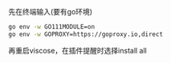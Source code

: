 先在终端输入(要有go环境)

```bash
go env -w GO111MODULE=on
go env -w GOPROXY=https://goproxy.io,direct
```

再重启viscose，在插件提醒时选择install all